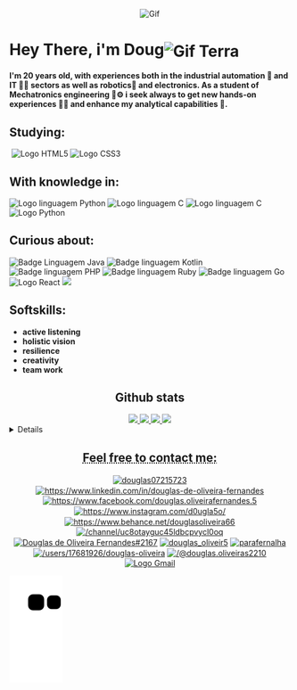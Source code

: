 <p align="center">
 <img src="assets/2021-12-18-07-12-56.gif" alt="Gif">
 </p>


 <div align="left">
  <h1>Hey There, i'm Doug<img align="center" width="47px" height="47px" src="https://www.gifs-animados.net/mundo/universo003.gif" alt="Gif Terra"></h1>
 <p><strong>I'm 20 years old, with experiences both in the industrial automation 🦾 and IT 👨‍💻 sectors as well as robotics🤖 and electronics. As a student of Mechatronics engineering 🔋⚙️ i seek always to get new hands-on experiences 🤲🏼 and enhance my analytical capabilities 🧠. </strong></p>
   </div>
   <h2>Studying:</h2>
   
   <p>
   <img src="https://img.shields.io/badge/JavaScript-F7DF1E?style=for-the-badge&logo=javascript&logoColor=black" alt="">
   <img src="https://img.shields.io/badge/HTML-239120?style=for-the-badge&logo=html5&logoColor=white" alt="Logo HTML5">
   <img src="https://img.shields.io/badge/CSS-239120?&style=for-the-badge&logo=css3&logoColor=white" alt="Logo CSS3">
   </p>
   <h2>With knowledge in:</h2>
   <p>
   <img src="https://img.shields.io/badge/Python-3776AB?style=for-the-badge&logo=python&logoColor=white" alt="Logo linguagem Python">
   <img src="https://img.shields.io/badge/C-00599C?style=for-the-badge&logo=c&logoColor=white" alt="Logo linguagem C">
   <img src="https://img.shields.io/badge/C%2B%2B-00599C?style=for-the-badge&logo=c%2B%2B&logoColor=white" alt="Logo linguagem C">
   <img src="https://img.shields.io/badge/C%23-239120?style=for-the-badge&logo=c-sharp&logoColor=white" alt="Logo Python" alt="">
   <img src="" alt="">
 </p>
  
   <h2>Curious about:</h2>
   <p>
   <img src="https://img.shields.io/badge/Java-ED8B00?style=for-the-badge&logo=java&logoColor=white" alt="Badge Linguagem Java">
   <img src="https://img.shields.io/badge/Kotlin-0095D5?&style=for-the-badge&logo=kotlin&logoColor=white" alt="Badge linguagem Kotlin">
   <img src="https://img.shields.io/badge/PHP-777BB4?style=for-the-badge&logo=php&logoColor=white" alt="Badge linguagem PHP">
   <img src="https://img.shields.io/badge/Ruby-CC342D?style=for-the-badge&logo=ruby&logoColor=white" alt="Badge linguagem Ruby">
   <img src="https://img.shields.io/badge/Go-00ADD8?style=for-the-badge&logo=go&logoColor=white" alt="Badge linguagem Go">
   <img src="https://img.shields.io/badge/React-20232A?style=for-the-badge&logo=react&logoColor=61DAFB" alt="Logo React">
   <img src="https://img.shields.io/badge/Node.js-43853D?style=for-the-badge&logo=node.js&logoColor=white" alt"NodeJS logo">
 </p>
 
  <h2>Softskills:</h2>
   <p>
 <ul>
  <li><strong> active listening </strong>
   <li><strong> holistic vision</strong>
    <li><strong> resilience</strong>
     <li><strong> creativity</strong>
      <li><strong> team work</strong>
  </ul>
  </p>
 
<div align="center">
 <h2> Github stats </h2>
 <a href="https://github.com/Parafernalha">
  <img height="200em" src="https://github-readme-stats.vercel.app/api/top-langs/?username=Parafernalha&layout=compact&theme=merko">
  <img height="200em" src="https://github-readme-streak-stats.herokuapp.com/?user=Parafernalha&theme=dark">
 <img  height="200em" src="https://github-readme-stats.vercel.app/api?username=Parafernalha&show_icons=true&theme=radical&include_all_commits=true">
  <img height="200em" src="https://activity-graph.herokuapp.com/graph?username=Parafernalha&theme=react-dark">
</div>



  <details align="left">  
  <summary><h2>Languages and tools that i often use in the day-to-day life</h2></summary>   
<br/>
<p align="center"> <a href="https://www.arduino.cc/" target="_blank" rel="noreferrer"> <img src="https://cdn.worldvectorlogo.com/logos/arduino-1.svg" alt="arduino" width="40" height="40"/> </a> <a href="https://www.cprogramming.com/" target="_blank" rel="noreferrer"> <img src="https://raw.githubusercontent.com/devicons/devicon/master/icons/c/c-original.svg" alt="c" width="40" height="40"/> </a> <a href="https://www.w3schools.com/cpp/" target="_blank" rel="noreferrer"> <img src="https://raw.githubusercontent.com/devicons/devicon/master/icons/cplusplus/cplusplus-original.svg" alt="cplusplus" width="40" height="40"/> </a> <a href="https://www.w3schools.com/cs/" target="_blank" rel="noreferrer"> <img src="https://raw.githubusercontent.com/devicons/devicon/master/icons/csharp/csharp-original.svg" alt="csharp" width="40" height="40"/> </a> <a href="https://www.w3schools.com/css/" target="_blank" rel="noreferrer"> <img src="https://raw.githubusercontent.com/devicons/devicon/master/icons/css3/css3-original-wordmark.svg" alt="css3" width="40" height="40"/> </a> <a href="https://dotnet.microsoft.com/" target="_blank" rel="noreferrer"> <img src="https://raw.githubusercontent.com/devicons/devicon/master/icons/dot-net/dot-net-original-wordmark.svg" alt="dotnet" width="40" height="40"/> </a> <a href="https://www.figma.com/" target="_blank" rel="noreferrer"> <img src="https://www.vectorlogo.zone/logos/figma/figma-icon.svg" alt="figma" width="40" height="40"/> </a> <a href="https://firebase.google.com/" target="_blank" rel="noreferrer"> <img src="https://www.vectorlogo.zone/logos/firebase/firebase-icon.svg" alt="firebase" width="40" height="40"/> </a> <a href="https://git-scm.com/" target="_blank" rel="noreferrer"> <img src="https://www.vectorlogo.zone/logos/git-scm/git-scm-icon.svg" alt="git" width="40" height="40"/> </a> <a href="https://www.w3.org/html/" target="_blank" rel="noreferrer"> <img src="https://raw.githubusercontent.com/devicons/devicon/master/icons/html5/html5-original-wordmark.svg" alt="html5" width="40" height="40"/> </a> <a href="https://developer.mozilla.org/en-US/docs/Web/JavaScript" target="_blank" rel="noreferrer"> <img src="https://raw.githubusercontent.com/devicons/devicon/master/icons/javascript/javascript-original.svg" alt="javascript" width="40" height="40"/> </a> <a href="https://www.linux.org/" target="_blank" rel="noreferrer"> <img src="https://raw.githubusercontent.com/devicons/devicon/master/icons/linux/linux-original.svg" alt="linux" width="40" height="40"/> </a> <a href="https://www.microsoft.com/en-us/sql-server" target="_blank" rel="noreferrer"> <img src="https://www.svgrepo.com/show/303229/microsoft-sql-server-logo.svg" alt="mssql" width="40" height="40"/> </a> <a href="https://www.mysql.com/" target="_blank" rel="noreferrer"> <img src="https://raw.githubusercontent.com/devicons/devicon/master/icons/mysql/mysql-original-wordmark.svg" alt="mysql" width="40" height="40"/> </a> <a href="https://www.python.org" target="_blank" rel="noreferrer"> <img src="https://raw.githubusercontent.com/devicons/devicon/master/icons/python/python-original.svg" alt="python" width="40" height="40"/> </a> 
 <a href="https://nodered.org/" target="_blank" rel="noreferrer">
  <img src="https://media.discordapp.net/attachments/886717676850933863/922036961764589588/Node-RED1.png" alt="Node red logo" width="38px" height="38px"/> </a> 
 
 <a href="https://www.gimp.org/" target="_blank" rel="noreferrer">
 <img src="https://upload.wikimedia.org/wikipedia/commons/thumb/0/02/Gimp-wilber-scalable.svg/357px-Gimp-wilber-scalable.svg.png" alt="Logo Gimp" width="38px" height="38px"/> </a>
  <a href="https://www.raspberrypi.org/" target="_blank" rel="noreferrer">
 <img src="https://seeklogo.com/images/R/raspberry-pi-logo-8240ABBDFE-seeklogo.com.png" alt="Logo Rapsberry pi" width="38px" height="38px"/> </a>
 </p>

   </details>
  



<div align="center">
<abbr title="contact.devparafernalha@gmail.com"> <h2>Feel free to contact me:</h2></abbr>
<p>
<a href="https://twitter.com/douglas07215723" target="blank"><img align="center" src="https://raw.githubusercontent.com/rahuldkjain/github-profile-readme-generator/master/src/images/icons/Social/twitter.svg" alt="douglas07215723" height="30" width="40" /></a>
<a href="https://linkedin.com/in/douglas-de-oliveira-fernandes" target="blank"><img align="center" src="https://raw.githubusercontent.com/rahuldkjain/github-profile-readme-generator/master/src/images/icons/Social/linked-in-alt.svg" alt="https://www.linkedin.com/in/douglas-de-oliveira-fernandes" height="30" width="40" /></a>
<a href="https://www.facebook.com/douglas.oliveirafernandes.5" target="blank"><img align="center" src="https://raw.githubusercontent.com/rahuldkjain/github-profile-readme-generator/master/src/images/icons/Social/facebook.svg" alt="https://www.facebook.com/douglas.oliveirafernandes.5" height="30" width="40" /></a>
<a href="https://www.instagram.com/d0ugla5o/" target="blank"><img align="center" src="https://raw.githubusercontent.com/rahuldkjain/github-profile-readme-generator/master/src/images/icons/Social/instagram.svg" alt="https://www.instagram.com/d0ugla5o/" height="30" width="40" /></a>
<a href="https://www.behance.net/douglasoliveira66" target="blank"><img align="center" src="https://raw.githubusercontent.com/rahuldkjain/github-profile-readme-generator/master/src/images/icons/Social/behance.svg" alt="https://www.behance.net/douglasoliveira66" height="30" width="40" /></a>
<a href="https://www.youtube.com/channel/UC8OTAygUC45LDbcpVyCl0OQ" target="blank"><img align="center" src="https://raw.githubusercontent.com/rahuldkjain/github-profile-readme-generator/master/src/images/icons/Social/youtube.svg" alt="/channel/uc8otayguc45ldbcpvycl0oq" height="30" width="40" /></a>
<a href="https://discord.gg/Douglas de Oliveira Fernandes#2167" target="blank"><img align="center" src="https://raw.githubusercontent.com/rahuldkjain/github-profile-readme-generator/master/src/images/icons/Social/discord.svg" alt="Douglas de Oliveira Fernandes#2167" height="30" width="40" /></a>
 <a href="https://www.hackerrank.com/douglas_oliveir5" target="blank"><img align="center" src="https://raw.githubusercontent.com/rahuldkjain/github-profile-readme-generator/master/src/images/icons/Social/hackerrank.svg" alt="douglas_oliveir5" height="30" width="40" /></a>
 <a href="https://dev.to/parafernalha" target="blank"><img align="center" src="https://raw.githubusercontent.com/rahuldkjain/github-profile-readme-generator/master/src/images/icons/Social/devto.svg" alt="parafernalha" height="30" width="40" /></a>
<a href="https://stackoverflow.com/users//users/17681926/douglas-oliveira" target="blank"><img align="center" src="https://raw.githubusercontent.com/rahuldkjain/github-profile-readme-generator/master/src/images/icons/Social/stack-overflow.svg" alt="/users/17681926/douglas-oliveira" height="30" width="40" /></a>
 <a href="https://medium.com//@douglas.oliveiras2210" target="blank"><img align="center" src="https://raw.githubusercontent.com/rahuldkjain/github-profile-readme-generator/master/src/images/icons/Social/medium.svg" alt="/@douglas.oliveiras2210" height="30" width="40" /></a>
 <a href="mailto:contact.devparafernalha@gmail.com" target="_blank" rel="noreferrer">
 <img align="center" src="https://upload.wikimedia.org/wikipedia/commons/7/7e/Gmail_icon_%282020%29.svg" alt="Logo Gmail" width="40px" height="30px"/> </a> </p>
 </div>
 
![Snake animation](https://github.com/Parafernalha/Parafernalha/blob/output/github-contribution-grid-snake.svg)
